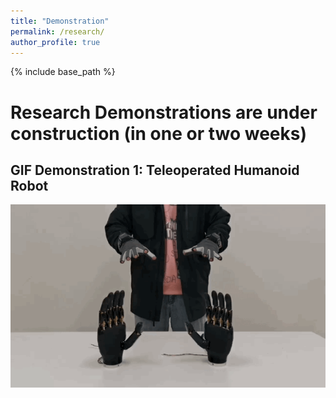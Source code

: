 ```yaml
---
title: "Demonstration"
permalink: /research/
author_profile: true
---
```


{% include base_path %}

# Research Demonstrations are under construction (in one or two weeks)

## GIF Demonstration 1: Teleoperated Humanoid Robot

<img src="images/remote.gif" alt="Exoskeleton Robot GIF" width="600">

